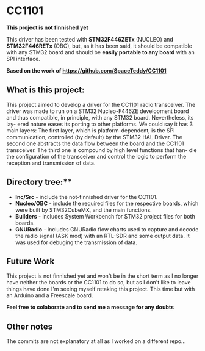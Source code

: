 # CC1101

**This project is not finnished yet**

This driver has been tested with **STM32F446ZETx** (NUCLEO) and **STM32F446RETx** (OBC), but, as it has been said, it should be compatible with any STM32 board and should be **easily portable to any board** with an SPI interface.

**Based on the work of https://github.com/SpaceTeddy/CC1101**

## What is this project:
This project aimed to develop a driver for the CC1101 radio transceiver. The driver was made to run on a STM32
Nucleo-F446ZE development board and thus compatible, in principle, with any STM32 board. Nevertheless, its lay-
ered nature eases its porting to other platforms. We could say it has 3 main layers: The first layer, which is platform-dependent, is the SPI communication, controlled (by default) by the STM32 HAL Driver. The second one abstracts the
data flow between the board and the CC1101 transceiver. The third one is compound by high level functions that han-
dle the configuration of the transceiver and control the logic to perform the reception and transmission of data. 



## Directory tree:**
* **Inc/Src** - include the not-finnished driver for the CC1101.
* **Nucleo/OBC** - include the required files for the respective boards, which were built by STM32CubeMX, and the main functions.
* **Builders** - includes System Workbench for STM32 project files for both boards.
* **GNURadio** - includes GNURadio flow charts used to capture and decode the radio signal (ASK mod) with an RTL-SDR and some output data. It was used for debuging the transmission of data.

## Future Work
This project is not finnished yet and won't be in the short term as I no longer have neither the boards or the CC1101 to do so, but as I don't like to leave things have done I'm seeing myself retaking this project. This time but with an Arduino and a Freescale board.

**Feel free to colaborate and to send me a message for any doubts**

## Other notes
The commits are not explanatory at all as I worked on a different repo...
